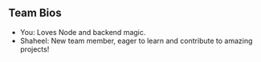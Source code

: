 ## Team Bios

- You: Loves Node and backend magic.
- Shaheel: New team member, eager to learn and contribute to amazing projects!